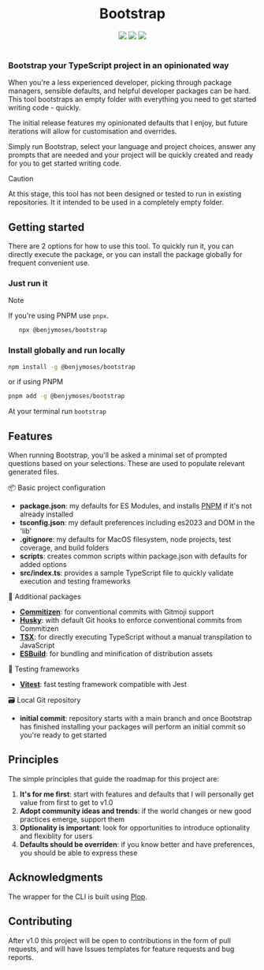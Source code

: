 <div align="center">

# Bootstrap

<img src="https://img.shields.io/github/license/benjymoses/bootstrap"/>
<img src="https://img.shields.io/github/actions/workflow/status/benjymoses/bootstrap/release.yml" />
<img src="https://img.shields.io/github/commit-activity/m/benjymoses/bootstrap" />

</div>
</br>

### Bootstrap your TypeScript project in an opinionated way

When you're a less experienced developer, picking through package managers, sensible defaults, and helpful developer packages can be hard. This tool bootstraps an empty folder with everything you need to get started writing code - quickly.

The initial release features my opinionated defaults that I enjoy, but future iterations will allow for customisation and overrides.

Simply run Bootstrap, select your language and project choices, answer any prompts that are needed and your project will be quickly created and ready for you to get started writing code.

> [!CAUTION]
> At this stage, this tool has not been designed or tested to run in existing repositories. It it intended to be used in a completely empty folder.

## Getting started

There are 2 options for how to use this tool. To quickly run it, you can directly execute the package, or you can install the package globally for frequent convenient use.

### Just run it

> [!NOTE]
> If you're using PNPM use `pnpx`.

```bash
   npx @benjymoses/bootstrap
```

### Install globally and run locally

```bash
npm install -g @benjymoses/bootstrap
```

or if using PNPM

```bash
pnpm add -g @benjymoses/bootstrap
```

At your terminal run `bootstrap`

## Features

When running Bootstrap, you'll be asked a minimal set of prompted questions based on your selections. These are used to populate relevant generated files.

:package: Basic project configuration

- **package.json**: my defaults for ES Modules, and installs [PNPM](https://pnpm.io/) if it's not already installed
- **tsconfig.json**: my default preferences including es2023 and DOM in the 'lib'
- **.gitignore**: my defaults for MacOS filesystem, node projects, test coverage, and build folders
- **scripts**: creates common scripts within package.json with defaults for added options
- **src/index.ts**: provides a sample TypeScript file to quickly validate execution and testing frameworks

:truck: Additional packages

- **[Commitizen](https://commitizen-tools.github.io/commitizen/)**: for conventional commits with Gitmoji support
- **[Husky](https://typicode.github.io/husky/)**: with default Git hooks to enforce conventional commits from Commitizen
- **[TSX](https://tsx.is/)**: for directly executing TypeScript without a manual transpilation to JavaScript
- **[ESBuild](https://esbuild.github.io/)**: for bundling and minification of distribution assets

:test_tube: Testing frameworks

- **[Vitest](https://vitest.dev/)**: fast testing framework compatible with Jest

:card_file_box: Local Git repository

- **initial commit**: repository starts with a main branch and once Bootstrap has finished installing your packages will perform an initial commit so you're ready to get started

## Principles

The simple principles that guide the roadmap for this project are:

1. **It's for me first**: start with features and defaults that I will personally get value from first to get to v1.0
2. **Adopt community ideas and trends**: if the world changes or new good practices emerge, support them
3. **Optionality is important**: look for opportunities to introduce optionality and flexiblity for users
4. **Defaults should be overriden**: if you know better and have preferences, you should be able to express these

## Acknowledgments

The wrapper for the CLI is built using [Plop](https://plopjs.com/).

## Contributing

After v1.0 this project will be open to contributions in the form of pull requests, and will have Issues templates for feature requests and bug reports.

<!-- // TODO: links to PR and feature-request issue -->
